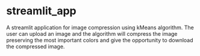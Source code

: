 # streamlit_app
A streamlit application for image compression using kMeans algorithm.
The user can upload an image and the algorithm will compress the image preserving the most important colors and give the opportunity to download the compressed image.
